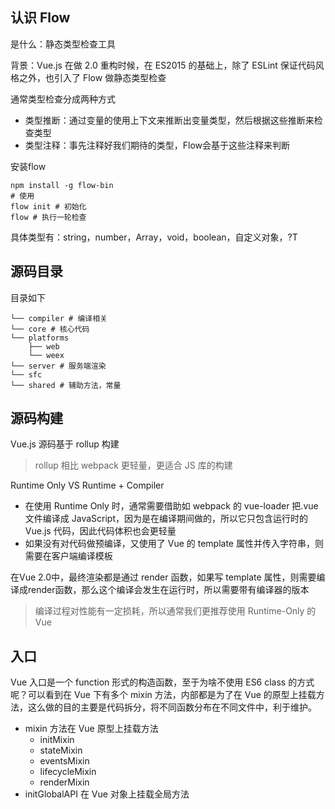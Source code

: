 ## 认识 Flow
是什么：静态类型检查工具

背景：Vue.js 在做 2.0 重构时候，在 ES2015 的基础上，除了 ESLint 保证代码风格之外，也引入了 Flow 做静态类型检查

通常类型检查分成两种方式
* 类型推断：通过变量的使用上下文来推断出变量类型，然后根据这些推断来检查类型
* 类型注释：事先注释好我们期待的类型，Flow会基于这些注释来判断

安装flow
```shell
npm install -g flow-bin
# 使用
flow init # 初始化
flow # 执行一轮检查
```

具体类型有：string，number，Array，void，boolean，自定义对象，?T

## 源码目录
目录如下
```shell
└── compiler # 编译相关
└── core # 核心代码
└── platforms
    ├── web
    └── weex
└── server # 服务端渲染
└── sfc
└── shared # 辅助方法，常量
```

## 源码构建
Vue.js 源码基于 rollup 构建

> rollup 相比 webpack 更轻量，更适合 JS 库的构建

Runtime Only VS Runtime + Compiler
* 在使用 Runtime Only 时，通常需要借助如 webpack 的 vue-loader 把.vue 文件编译成 JavaScript，因为是在编译期间做的，所以它只包含运行时的 Vue.js 代码，因此代码体积也会更轻量
* 如果没有对代码做预编译，又使用了 Vue 的 template 属性并传入字符串，则需要在客户端编译模板

在Vue 2.0中，最终渲染都是通过 render 函数，如果写 template 属性，则需要编译成render函数，那么这个编译会发生在运行时，所以需要带有编译器的版本

> 编译过程对性能有一定损耗，所以通常我们更推荐使用 Runtime-Only 的 Vue

## 入口
Vue 入口是一个 function 形式的构造函数，至于为啥不使用 ES6 class 的方式呢？可以看到在 Vue 下有多个 mixin 方法，内部都是为了在 Vue 的原型上挂载方法，这么做的目的主要是代码拆分，将不同函数分布在不同文件中，利于维护。
* mixin 方法在 Vue 原型上挂载方法
  * initMixin
  * stateMixin
  * eventsMixin
  * lifecycleMixin
  * renderMixin
* initGlobalAPI 在 Vue 对象上挂载全局方法
